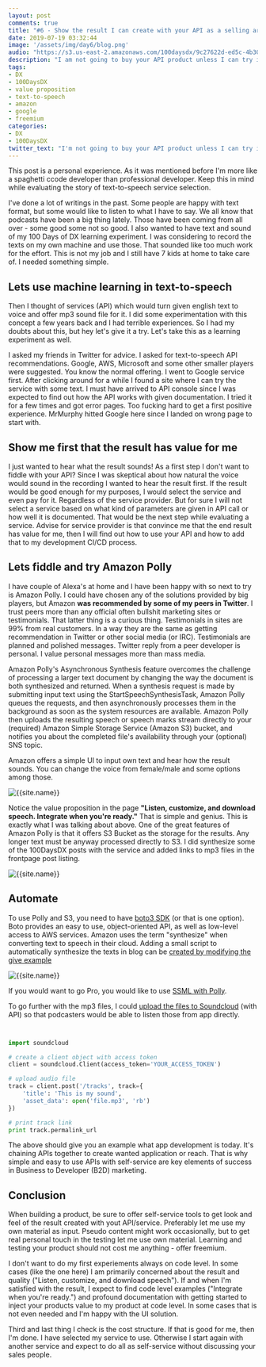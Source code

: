 ```yaml
---
layout: post
comments: true
title: "#6 - Show the result I can create with your API as a selling argument"
date: 2019-07-19 03:32:44
image: '/assets/img/day6/blog.png'
audio: "https://s3.us-east-2.amazonaws.com/100daysdx/9c27622d-ed5c-4b30-835c-7e479ac37076.mp3"
description: "I am not going to buy your API product unless I can try it and see the results if they have any value."
tags:
- DX 
- 100DaysDX
- value proposition
- text-to-speech
- amazon
- google
- freemium
categories:
- DX
- 100DaysDX
twitter_text: "I'm not going to buy your API product unless I can try it and see the results if they have any value."
---
```


This post is a personal experience. As it was mentioned before I'm more like a spaghetti ccode developer than professional developer. Keep this in mind while evaluating the story of text-to-speech service selection. 

I've done a lot of writings in the past. Some people are happy with text format, but some would like to listen to what I have to say. We all know that podcasts have been a big thing lately. Those have been coming from all over - some good some not so good. I also wanted to have text and sound of my 100 Days of DX learning experiment. I was considering to record the texts on my own machine and use those. That sounded like too much work for the effort. This is not my job and I still have 7 kids at home to take care of. I needed something simple. 

## Lets use machine learning in text-to-speech

Then I thought of services (API) which would turn given english text to voice and offer mp3 sound file for it. I did some experimentation with this concept a few years back and I had terrible experiences. So I had my doubts about this, but hey let's give it a try. Let's take this as a learning experiment as well. 

I asked my friends in Twitter for advice. I asked for text-to-speech API recommendations. Google, AWS, Microsoft and some other smaller players were suggested. You know the normal offering. I went to Google service first. After clicking around for a while I found a site where I can try the service with some text. I must have arrived to API console since I was expected to find out how the API works with given documentation. I tried it for a few times and got error pages. Too fucking hard to get a first positive experience. MrMurphy hitted Google here since I landed on wrong page to start with. 

## Show me first that the result has value for me

I just wanted to hear what the result sounds! As a first step I don't want to fiddle with your API? Since I was skeptical about how natural the voice would sound in the recording I wanted to hear the result first. If the result would be good enough for my purposes, I would select the service and even pay for it. Regardless of the service provider. But for sure I will not select a service based on what kind of parameters are given in API call or how well it is documented. That would be the next step while evaluating a service. Advise for service provider is that convince me that the end result has value for me, then I will find out how to use your API and how to add that to my development CI/CD process.  

## Lets fiddle and try Amazon Polly

I have couple of Alexa's at home and I have been happy with so next to try is Amazon Polly. I could have chosen any of the solutions provided by big players, but Amazon **was recommended by some of my peers in Twitter**. I trust peers more than any official often bullshit marketing sites or testimonials. That latter thing is a curious thing. Testimonials in sites are 99% from real customers. In a way they are the same as getting recommendation in Twitter or other social media (or IRC). Testimonials are planned and polished messages. Twitter reply from a peer developer is personal. I value personal messages more than mass media.  

Amazon Polly's Asynchronous Synthesis feature overcomes the challenge of processing a larger text document by changing the way the document is both synthesized and returned. When a synthesis request is made by submitting input text using the StartSpeechSynthesisTask, Amazon Polly queues the requests, and then asynchronously processes them in the background as soon as the system resources are available. Amazon Polly then uploads the resulting speech or speech marks stream directly to your (required) Amazon Simple Storage Service (Amazon S3) bucket, and notifies you about the completed file's availability through your (optional) SNS topic. 

Amazon offers a simple UI to input own text and hear how the result sounds. You can change the voice from female/male and some options among those. 

<img itemprop="image" src="{{site.baseurl}}/assets/img/day6/polly.png" alt="{{site.name}}">

Notice the value proposition in the page **"Listen, customize, and download speech. Integrate when you're ready."**  That is simple and genius. This is exactly what I was talking about above. One of the great features of Amazon Polly is that it offers S3 Bucket as the storage for the results. Any longer text must be anyway processed directly to S3. I did synthesize some of the 100DaysDX posts with the service and added links to mp3 files in the frontpage post listing. 

<img itemprop="image" src="{{site.baseurl}}/assets/img/day6/s3.png" alt="{{site.name}}">

## Automate 

To use Polly and S3, you need to have [boto3 SDK](https://boto3.amazonaws.com/v1/documentation/api/latest/index.html) (or that is one option). Boto provides an easy to use, object-oriented API, as well as low-level access to AWS services. Amazon uses the term "synthesize" when converting text to speech in their cloud. Adding a small script to automatically synthesize the texts in blog can be [created by modifying the give example](https://docs.aws.amazon.com/polly/latest/dg/StartSpeechSynthesisTaskSamplePython.html)

<img itemprop="image" src="{{site.baseurl}}/assets/img/day6/polly-code.png" alt="{{site.name}}">

If you would want to go Pro, you would like to use [SSML with Polly](https://docs.aws.amazon.com/polly/latest/dg/supported-ssml.html). 

To go further with the mp3 files, I could [upload the files to Soundcloud](https://developers.soundcloud.com/docs/api/guide#uploading) (with API) so that podcasters would be able to listen those from app directly. 

```python


import soundcloud

# create a client object with access token
client = soundcloud.Client(access_token='YOUR_ACCESS_TOKEN')

# upload audio file
track = client.post('/tracks', track={
    'title': 'This is my sound',
    'asset_data': open('file.mp3', 'rb')
})

# print track link
print track.permalink_url

```

The above should give you an example what app development is today. It's chaining APIs together to create wanted application or reach. That is why simple and easy to use APIs with self-service are key elements of success in Business to Developer (B2D) marketing. 

## Conclusion

When building a product, be sure to offer self-service tools to get look and feel of the result created with yout API/service. Preferably let me use my own material as input. Pseudo content might work occasionally, but to get real personal touch in the testing let me use own material. Learning and testing your product should not cost me anything - offer freemium. 

I don't want to do my first experiements always on code level. In some cases (like the one here) I am primarily concerned about the result and quality ("Listen, customize, and download speech"). If and when I'm satisfied with the result, I expect to find code level examples ("Integrate when you're ready.") and profound documentation with getting started to inject your products value to my product at code level. In some cases that is not even needed and I'm happy with the UI solution. 

Third and last thing I check is the cost structure. If that is good for me, then I'm done. I have selected my service to use. Otherwise I start again with another service and expect to do all as self-service without discussing your sales people. 


